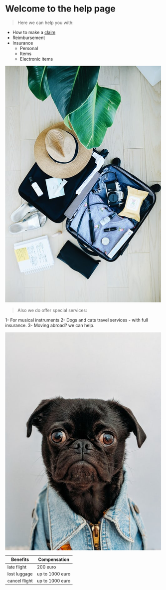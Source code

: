 # Welcome to the help page

> Here we can help you with:

* How to make a [claim](https://www.lufthansa.com/de/en/baggage-overview)
* Reimbursement
* Insurance
    * Personal
    * Items
    * Electronic items 

![suitcase](images/suitcase.jpeg)
> Also we do offer special services:

1- For musical instruments
2- Dogs and cats travel services - with full insurance.
3- Moving abroad? we can help. 

![dog](images/dog.jpeg)

Benefits | Compensation
--------- |------------
late flight | 200 euro
lost luggage | up to 1000 euro
cancel flight | up to 1000 euro

